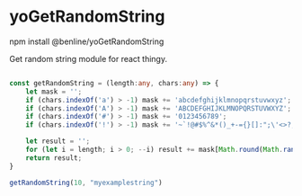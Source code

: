 # yoGetRandomString

npm install @benline/yoGetRandomString

Get random string module for react thingy. 

```typescript

const getRandomString = (length:any, chars:any) => {
    let mask = '';
    if (chars.indexOf('a') > -1) mask += 'abcdefghijklmnopqrstuvwxyz';
    if (chars.indexOf('A') > -1) mask += 'ABCDEFGHIJKLMNOPQRSTUVWXYZ';
    if (chars.indexOf('#') > -1) mask += '0123456789';
    if (chars.indexOf('!') > -1) mask += '~`!@#$%^&*()_+-={}[]:";\'<>?,./|\\';

    let result = '';
    for (let i = length; i > 0; --i) result += mask[Math.round(Math.random() * (mask.length - 1))];
    return result;
}

getRandomString(10, "myexamplestring")

```

